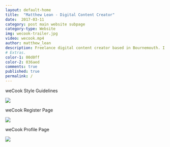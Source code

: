 ```yaml
---
layout: default-home
title:  "Matthew Lean - Digital Content Creator"
date:  2017-03-11
category: post main website subpage
category-type: Website
img: wecook-trailer.jpg
video: wecook.mp4
author: matthew_lean
description: Freelance digital content creator based in Bournemouth. I create custom wordpress themes, provide logo designs, photography and brand graphics for web with minimal modern design. 
# Extras.
color-1: 00d0ff
color-2: 036aed
comments: true
published: true
permalink: /
---
```


weCook Style Guidelines
<div href="#" data-featherlight="{{ site.url }}/assets/site-post/wecook-brand-styleguide.jpg" class="img" alt="weCook style brand guideline"><img src="{{ site.url }}/assets/site-post/wecook-brand-styleguide.jpg"></div>

weCook Register Page
<div href="#" data-featherlight="{{ site.url }}/assets/site-post/wecook-register-page.jpg" class="img" alt="weCook register page"><img src="{{ site.url }}/assets/site-post/wecook-register-page.jpg"></div>

weCook Profile Page
<div href="#" data-featherlight="{{ site.url }}/assets/site-post/wecook-profile-page.jpg" class="img" alt="weCook profile page"><img src="{{ site.url }}/assets/site-post/wecook-profile-page.jpg"></div>
